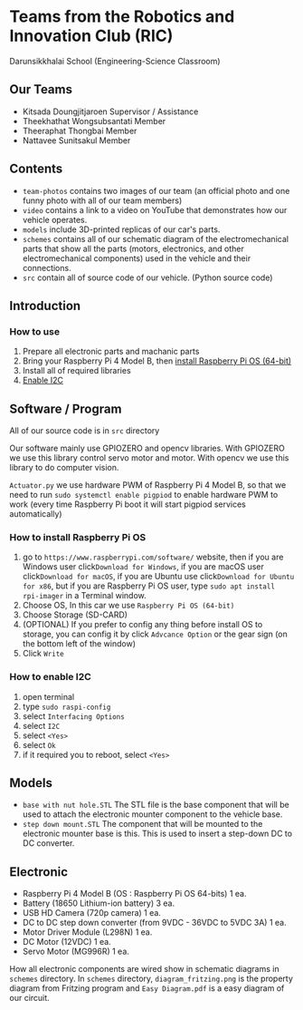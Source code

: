 # Teams from the Robotics and Innovation Club (RIC)
Darunsikkhalai School (Engineering-Science Classroom)

## Our Teams
- Kitsada      Doungjitjaroen  Supervisor / Assistance
- Theekhathat  Wongsubsantati  Member
- Theeraphat   Thongbai        Member
- Nattavee     Sunitsakul      Member

## Contents
- ```team-photos``` contains two images of our team (an official photo and one funny photo with all of our team members)
- ```video``` contains a link to a video on YouTube that demonstrates how our vehicle operates.
- ```models``` include 3D-printed replicas of our car's parts.
- ```schemes``` contains all of our schematic diagram of the electromechanical parts that show all the parts (motors, electronics, and other electromechanical components) used in the vehicle and their connections.
- ```src``` contain all of source code of our vehicle. (Python source code)

## Introduction 

### How to use
1. Prepare all electronic parts and machanic parts
2. Bring your Raspberry Pi 4 Model B, then [install Raspberry Pi OS (64-bit)](https://github.com/robotics-and-innovation-club/WRO2022-Future-Engineer#how-to-install-raspberry-pi-os)
3. Install all of required libraries 
4. [Enable I2C](https://github.com/robotics-and-innovation-club/WRO2022-Future-Engineer/blob/main/README.md#how-to-enable-i2c)


## Software / Program
All of our source code is in ```src``` directory

Our software mainly use GPIOZERO and opencv libraries. With GPIOZERO we use this library control servo motor and motor. With opencv we use this library to do computer vision.

```Actuator.py``` we use hardware PWM of Raspberry Pi 4 Model B, so that we need to run ```sudo systemctl enable pigpiod``` to enable hardware PWM to work (every time Raspberry Pi boot it will start pigpiod services automatically)

### How to install Raspberry Pi OS
1. go to ```https://www.raspberrypi.com/software/``` website, then if you are Windows user click```Download for Windows```, if you are macOS user click```Download for macOS```, if you are Ubuntu use click```Download for Ubuntu for x86```, but if you are Raspberry Pi OS user, type ```sudo apt install rpi-imager``` in a Terminal window.
2. Choose OS, In this car we use ```Raspberry Pi OS (64-bit)```
3. Choose Storage (SD-CARD)
4. (OPTIONAL) If you prefer to config any thing before install OS to storage, you can config it by click ```Advcance Option``` or the gear sign (on the bottom left of the window)
5. Click ```Write```

### How to enable I2C
1. open terminal
2. type ```sudo raspi-config```
3. select ```Interfacing Options```
4. select ```I2C```
5. select ```<Yes>```
6. select ```Ok```
7. if it required you to reboot, select ```<Yes>```


## Models
- ```base with nut hole.STL``` The STL file is the base component that will be used to attach the electronic mounter component to the vehicle base.
- ```step down mount.STL``` The component that will be mounted to the electronic mounter base is this. This is used to insert a step-down DC to DC converter.

## Electronic
- Raspberry Pi 4 Model B (OS : Raspberry Pi OS 64-bits) 1 ea. 
- Battery (18650 Lithium-ion battery) 3 ea.
- USB HD Camera (720p camera) 1 ea.
- DC to DC step down converter (from 9VDC - 36VDC to 5VDC 3A) 1 ea.
- Motor Driver Module (L298N) 1 ea.
- DC Motor (12VDC) 1 ea.
- Servo Motor (MG996R) 1 ea.

How all electronic components are wired show in schematic diagrams in ```schemes``` directory.
In ```schemes``` directory, ```diagram_fritzing.png``` is the property diagram from Fritzing program and ```Easy Diagram.pdf``` is a easy diagram of our circuit.
